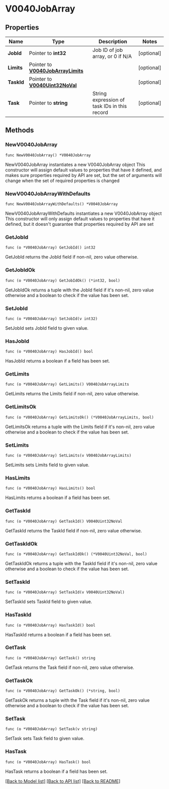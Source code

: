 # V0040JobArray

## Properties

Name | Type | Description | Notes
------------ | ------------- | ------------- | -------------
**JobId** | Pointer to **int32** | Job ID of job array, or 0 if N/A | [optional] 
**Limits** | Pointer to [**V0040JobArrayLimits**](V0040JobArrayLimits.md) |  | [optional] 
**TaskId** | Pointer to [**V0040Uint32NoVal**](V0040Uint32NoVal.md) |  | [optional] 
**Task** | Pointer to **string** | String expression of task IDs in this record | [optional] 

## Methods

### NewV0040JobArray

`func NewV0040JobArray() *V0040JobArray`

NewV0040JobArray instantiates a new V0040JobArray object
This constructor will assign default values to properties that have it defined,
and makes sure properties required by API are set, but the set of arguments
will change when the set of required properties is changed

### NewV0040JobArrayWithDefaults

`func NewV0040JobArrayWithDefaults() *V0040JobArray`

NewV0040JobArrayWithDefaults instantiates a new V0040JobArray object
This constructor will only assign default values to properties that have it defined,
but it doesn't guarantee that properties required by API are set

### GetJobId

`func (o *V0040JobArray) GetJobId() int32`

GetJobId returns the JobId field if non-nil, zero value otherwise.

### GetJobIdOk

`func (o *V0040JobArray) GetJobIdOk() (*int32, bool)`

GetJobIdOk returns a tuple with the JobId field if it's non-nil, zero value otherwise
and a boolean to check if the value has been set.

### SetJobId

`func (o *V0040JobArray) SetJobId(v int32)`

SetJobId sets JobId field to given value.

### HasJobId

`func (o *V0040JobArray) HasJobId() bool`

HasJobId returns a boolean if a field has been set.

### GetLimits

`func (o *V0040JobArray) GetLimits() V0040JobArrayLimits`

GetLimits returns the Limits field if non-nil, zero value otherwise.

### GetLimitsOk

`func (o *V0040JobArray) GetLimitsOk() (*V0040JobArrayLimits, bool)`

GetLimitsOk returns a tuple with the Limits field if it's non-nil, zero value otherwise
and a boolean to check if the value has been set.

### SetLimits

`func (o *V0040JobArray) SetLimits(v V0040JobArrayLimits)`

SetLimits sets Limits field to given value.

### HasLimits

`func (o *V0040JobArray) HasLimits() bool`

HasLimits returns a boolean if a field has been set.

### GetTaskId

`func (o *V0040JobArray) GetTaskId() V0040Uint32NoVal`

GetTaskId returns the TaskId field if non-nil, zero value otherwise.

### GetTaskIdOk

`func (o *V0040JobArray) GetTaskIdOk() (*V0040Uint32NoVal, bool)`

GetTaskIdOk returns a tuple with the TaskId field if it's non-nil, zero value otherwise
and a boolean to check if the value has been set.

### SetTaskId

`func (o *V0040JobArray) SetTaskId(v V0040Uint32NoVal)`

SetTaskId sets TaskId field to given value.

### HasTaskId

`func (o *V0040JobArray) HasTaskId() bool`

HasTaskId returns a boolean if a field has been set.

### GetTask

`func (o *V0040JobArray) GetTask() string`

GetTask returns the Task field if non-nil, zero value otherwise.

### GetTaskOk

`func (o *V0040JobArray) GetTaskOk() (*string, bool)`

GetTaskOk returns a tuple with the Task field if it's non-nil, zero value otherwise
and a boolean to check if the value has been set.

### SetTask

`func (o *V0040JobArray) SetTask(v string)`

SetTask sets Task field to given value.

### HasTask

`func (o *V0040JobArray) HasTask() bool`

HasTask returns a boolean if a field has been set.


[[Back to Model list]](../README.md#documentation-for-models) [[Back to API list]](../README.md#documentation-for-api-endpoints) [[Back to README]](../README.md)



